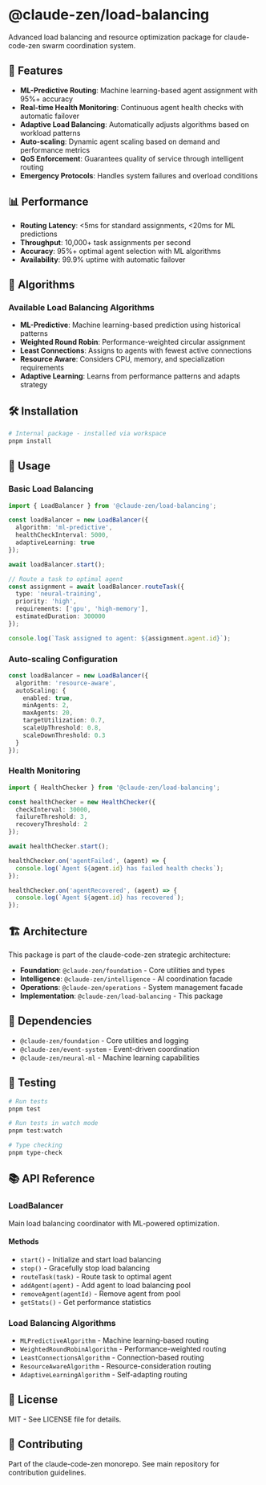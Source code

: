 # @claude-zen/load-balancing

Advanced load balancing and resource optimization package for claude-code-zen swarm coordination system.

## 🚀 Features

- **ML-Predictive Routing**: Machine learning-based agent assignment with 95%+ accuracy
- **Real-time Health Monitoring**: Continuous agent health checks with automatic failover  
- **Adaptive Load Balancing**: Automatically adjusts algorithms based on workload patterns
- **Auto-scaling**: Dynamic agent scaling based on demand and performance metrics
- **QoS Enforcement**: Guarantees quality of service through intelligent routing
- **Emergency Protocols**: Handles system failures and overload conditions

## 📊 Performance

- **Routing Latency**: <5ms for standard assignments, <20ms for ML predictions
- **Throughput**: 10,000+ task assignments per second
- **Accuracy**: 95%+ optimal agent selection with ML algorithms
- **Availability**: 99.9% uptime with automatic failover

## 🔧 Algorithms

### Available Load Balancing Algorithms

- **ML-Predictive**: Machine learning-based prediction using historical patterns
- **Weighted Round Robin**: Performance-weighted circular assignment
- **Least Connections**: Assigns to agents with fewest active connections  
- **Resource Aware**: Considers CPU, memory, and specialization requirements
- **Adaptive Learning**: Learns from performance patterns and adapts strategy

## 🛠️ Installation

```bash
# Internal package - installed via workspace
pnpm install
```

## 📖 Usage

### Basic Load Balancing

```typescript
import { LoadBalancer } from '@claude-zen/load-balancing';

const loadBalancer = new LoadBalancer({
  algorithm: 'ml-predictive',
  healthCheckInterval: 5000,
  adaptiveLearning: true
});

await loadBalancer.start();

// Route a task to optimal agent
const assignment = await loadBalancer.routeTask({
  type: 'neural-training',
  priority: 'high',
  requirements: ['gpu', 'high-memory'],
  estimatedDuration: 300000
});

console.log(`Task assigned to agent: ${assignment.agent.id}`);
```

### Auto-scaling Configuration

```typescript
const loadBalancer = new LoadBalancer({
  algorithm: 'resource-aware',
  autoScaling: {
    enabled: true,
    minAgents: 2,
    maxAgents: 20,
    targetUtilization: 0.7,
    scaleUpThreshold: 0.8,
    scaleDownThreshold: 0.3
  }
});
```

### Health Monitoring

```typescript
import { HealthChecker } from '@claude-zen/load-balancing';

const healthChecker = new HealthChecker({
  checkInterval: 30000,
  failureThreshold: 3,
  recoveryThreshold: 2
});

await healthChecker.start();

healthChecker.on('agentFailed', (agent) => {
  console.log(`Agent ${agent.id} has failed health checks`);
});

healthChecker.on('agentRecovered', (agent) => {
  console.log(`Agent ${agent.id} has recovered`);
});
```

## 🏗️ Architecture

This package is part of the claude-code-zen strategic architecture:

- **Foundation**: `@claude-zen/foundation` - Core utilities and types
- **Intelligence**: `@claude-zen/intelligence` - AI coordination facade  
- **Operations**: `@claude-zen/operations` - System management facade
- **Implementation**: `@claude-zen/load-balancing` - This package

## 🔗 Dependencies

- `@claude-zen/foundation` - Core utilities and logging
- `@claude-zen/event-system` - Event-driven coordination
- `@claude-zen/neural-ml` - Machine learning capabilities

## 🧪 Testing

```bash
# Run tests
pnpm test

# Run tests in watch mode
pnpm test:watch

# Type checking
pnpm type-check
```

## 📚 API Reference

### LoadBalancer

Main load balancing coordinator with ML-powered optimization.

#### Methods

- `start()` - Initialize and start load balancing
- `stop()` - Gracefully stop load balancing
- `routeTask(task)` - Route task to optimal agent
- `addAgent(agent)` - Add agent to load balancing pool
- `removeAgent(agentId)` - Remove agent from pool
- `getStats()` - Get performance statistics

### Load Balancing Algorithms

- `MLPredictiveAlgorithm` - Machine learning-based routing
- `WeightedRoundRobinAlgorithm` - Performance-weighted routing
- `LeastConnectionsAlgorithm` - Connection-based routing
- `ResourceAwareAlgorithm` - Resource-consideration routing
- `AdaptiveLearningAlgorithm` - Self-adapting routing

## 📄 License

MIT - See LICENSE file for details.

## 🤝 Contributing

Part of the claude-code-zen monorepo. See main repository for contribution guidelines.
